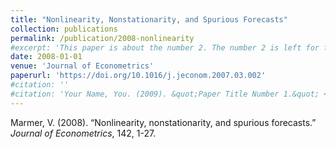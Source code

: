 ```yaml
---
title: "Nonlinearity, Nonstationarity, and Spurious Forecasts"
collection: publications
permalink: /publication/2008-nonlinearity
#excerpt: 'This paper is about the number 2. The number 2 is left for future work.'
date: 2008-01-01
venue: 'Journal of Econometrics'
paperurl: 'https://doi.org/10.1016/j.jeconom.2007.03.002'
#citation: ''
#citation: 'Your Name, You. (2009). &quot;Paper Title Number 1.&quot; <i>Journal 1</i>. 1(1).'
---
```

Marmer, V. (2008). &ldquo;Nonlinearity, nonstationarity, and spurious forecasts.&rdquo; <i>Journal of  Econometrics</i>, 142, 1-27.
